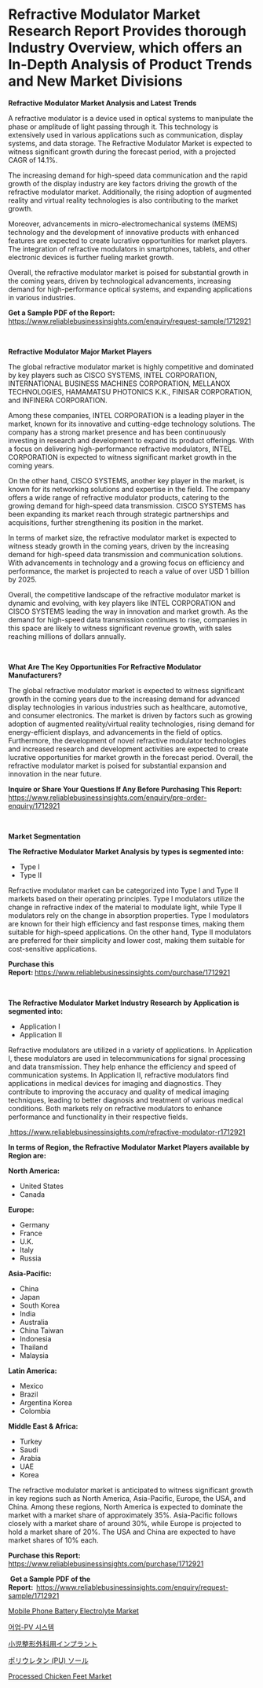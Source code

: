 <p><h1>Refractive Modulator Market Research Report Provides thorough Industry Overview, which offers an In-Depth Analysis of Product Trends and New Market Divisions</h1></p><p><strong>Refractive Modulator Market Analysis and Latest Trends</strong></p>
<p><p>A refractive modulator is a device used in optical systems to manipulate the phase or amplitude of light passing through it. This technology is extensively used in various applications such as communication, display systems, and data storage. The Refractive Modulator Market is expected to witness significant growth during the forecast period, with a projected CAGR of 14.1%. </p><p>The increasing demand for high-speed data communication and the rapid growth of the display industry are key factors driving the growth of the refractive modulator market. Additionally, the rising adoption of augmented reality and virtual reality technologies is also contributing to the market growth. </p><p>Moreover, advancements in micro-electromechanical systems (MEMS) technology and the development of innovative products with enhanced features are expected to create lucrative opportunities for market players. The integration of refractive modulators in smartphones, tablets, and other electronic devices is further fueling market growth.</p><p>Overall, the refractive modulator market is poised for substantial growth in the coming years, driven by technological advancements, increasing demand for high-performance optical systems, and expanding applications in various industries.</p></p>
<p><strong>Get a Sample PDF of the Report:&nbsp;</strong> <a href="https://www.reliablebusinessinsights.com/enquiry/request-sample/1712921">https://www.reliablebusinessinsights.com/enquiry/request-sample/1712921</a></p>
<p>&nbsp;</p>
<p><strong>Refractive Modulator Major Market Players</strong></p>
<p><p>The global refractive modulator market is highly competitive and dominated by key players such as CISCO SYSTEMS, INTEL CORPORATION, INTERNATIONAL BUSINESS MACHINES CORPORATION, MELLANOX TECHNOLOGIES, HAMAMATSU PHOTONICS K.K., FINISAR CORPORATION, and INFINERA CORPORATION.</p><p>Among these companies, INTEL CORPORATION is a leading player in the market, known for its innovative and cutting-edge technology solutions. The company has a strong market presence and has been continuously investing in research and development to expand its product offerings. With a focus on delivering high-performance refractive modulators, INTEL CORPORATION is expected to witness significant market growth in the coming years.</p><p>On the other hand, CISCO SYSTEMS, another key player in the market, is known for its networking solutions and expertise in the field. The company offers a wide range of refractive modulator products, catering to the growing demand for high-speed data transmission. CISCO SYSTEMS has been expanding its market reach through strategic partnerships and acquisitions, further strengthening its position in the market.</p><p>In terms of market size, the refractive modulator market is expected to witness steady growth in the coming years, driven by the increasing demand for high-speed data transmission and communication solutions. With advancements in technology and a growing focus on efficiency and performance, the market is projected to reach a value of over USD 1 billion by 2025.</p><p>Overall, the competitive landscape of the refractive modulator market is dynamic and evolving, with key players like INTEL CORPORATION and CISCO SYSTEMS leading the way in innovation and market growth. As the demand for high-speed data transmission continues to rise, companies in this space are likely to witness significant revenue growth, with sales reaching millions of dollars annually.</p></p>
<p>&nbsp;</p>
<p><strong>What Are The Key Opportunities For Refractive Modulator Manufacturers?</strong></p>
<p><p>The global refractive modulator market is expected to witness significant growth in the coming years due to the increasing demand for advanced display technologies in various industries such as healthcare, automotive, and consumer electronics. The market is driven by factors such as growing adoption of augmented reality/virtual reality technologies, rising demand for energy-efficient displays, and advancements in the field of optics. Furthermore, the development of novel refractive modulator technologies and increased research and development activities are expected to create lucrative opportunities for market growth in the forecast period. Overall, the refractive modulator market is poised for substantial expansion and innovation in the near future.</p></p>
<p><strong>Inquire or Share Your Questions If Any Before Purchasing This Report:</strong> <a href="https://www.reliablebusinessinsights.com/enquiry/pre-order-enquiry/1712921">https://www.reliablebusinessinsights.com/enquiry/pre-order-enquiry/1712921</a></p>
<p>&nbsp;</p>
<p><strong>Market Segmentation</strong></p>
<p><strong>The Refractive Modulator Market Analysis by types is segmented into:</strong></p>
<p><ul><li>Type I</li><li>Type II</li></ul></p>
<p><p>Refractive modulator market can be categorized into Type I and Type II markets based on their operating principles. Type I modulators utilize the change in refractive index of the material to modulate light, while Type II modulators rely on the change in absorption properties. Type I modulators are known for their high efficiency and fast response times, making them suitable for high-speed applications. On the other hand, Type II modulators are preferred for their simplicity and lower cost, making them suitable for cost-sensitive applications.</p></p>
<p><strong>Purchase this Report:&nbsp;</strong><a href="https://www.reliablebusinessinsights.com/purchase/1712921">https://www.reliablebusinessinsights.com/purchase/1712921</a></p>
<p>&nbsp;</p>
<p><strong>The Refractive Modulator Market Industry Research by Application is segmented into:</strong></p>
<p><ul><li>Application I</li><li>Application II</li></ul></p>
<p><p>Refractive modulators are utilized in a variety of applications. In Application I, these modulators are used in telecommunications for signal processing and data transmission. They help enhance the efficiency and speed of communication systems. In Application II, refractive modulators find applications in medical devices for imaging and diagnostics. They contribute to improving the accuracy and quality of medical imaging techniques, leading to better diagnosis and treatment of various medical conditions. Both markets rely on refractive modulators to enhance performance and functionality in their respective fields.</p></p>
<p><a href="https://www.reliablebusinessinsights.com/refractive-modulator-r1712921">&nbsp;https://www.reliablebusinessinsights.com/refractive-modulator-r1712921</a></p>
<p><strong>In terms of Region, the Refractive Modulator Market Players available by Region are:</strong></p>
<p>
    <p> <strong> North America: </strong>
        <ul>
            <li>United States</li>
            <li>Canada</li>
        </ul>
        </p> 
    <p> <strong> Europe: </strong>
        <ul>
            <li>Germany</li>
            <li>France</li>
            <li>U.K.</li>
            <li>Italy</li>
            <li>Russia</li>
        </ul>
        </p> 
    <p> <strong> Asia-Pacific: </strong>
        <ul>
            <li>China</li>
            <li>Japan</li>
            <li>South Korea</li>
            <li>India</li>
            <li>Australia</li>
            <li>China Taiwan</li>
            <li>Indonesia</li>
            <li>Thailand</li>
            <li>Malaysia</li>
        </ul>
        </p> 
    <p> <strong> Latin America: </strong>
        <ul>
            <li>Mexico</li>
            <li>Brazil</li>
            <li>Argentina Korea</li>
            <li>Colombia</li>
        </ul>
        </p> 
    <p> <strong> Middle East & Africa: </strong>
        <ul>
            <li>Turkey</li>
            <li>Saudi</li>
            <li>Arabia</li>
            <li>UAE</li>
            <li>Korea</li>
        </ul>
    </p>
    </p>
<p><p>The refractive modulator market is anticipated to witness significant growth in key regions such as North America, Asia-Pacific, Europe, the USA, and China. Among these regions, North America is expected to dominate the market with a market share of approximately 35%. Asia-Pacific follows closely with a market share of around 30%, while Europe is projected to hold a market share of 20%. The USA and China are expected to have market shares of 10% each.</p></p>
<p><strong>Purchase this Report: </strong><a href="https://www.reliablebusinessinsights.com/purchase/1712921">https://www.reliablebusinessinsights.com/purchase/1712921</a></p>
<p>&nbsp;<strong>Get a Sample PDF of the Report:&nbsp;&nbsp;</strong><a href="https://www.reliablebusinessinsights.com/enquiry/request-sample/1712921">https://www.reliablebusinessinsights.com/enquiry/request-sample/1712921</a></p>
<p><strong></strong></p>
<p><p><a href="https://github.com/guneycigdem35/Market-Research-Report-List-3/blob/main/mobile-phone-battery-electrolyte-market.md">Mobile Phone Battery Electrolyte Market</a></p><p><a href="https://github.com/Edwards13Jessica/Market-Research-Report-List-1/blob/main/8498444110627.md">어업-PV 시스템</a></p><p><a href="https://github.com/ddwcuskozol07187/Market-Research-Report-List-2/blob/main/4056787112682.md">小児整形外科用インプラント</a></p><p><a href="https://github.com/marbadji/Market-Research-Report-List-2/blob/main/7550753112683.md">ポリウレタン (PU) ソール</a></p><p><a href="https://github.com/Paul14Anderson63/Market-Research-Report-List-4/blob/main/processed-chicken-feet-market.md">Processed Chicken Feet Market</a></p></p>